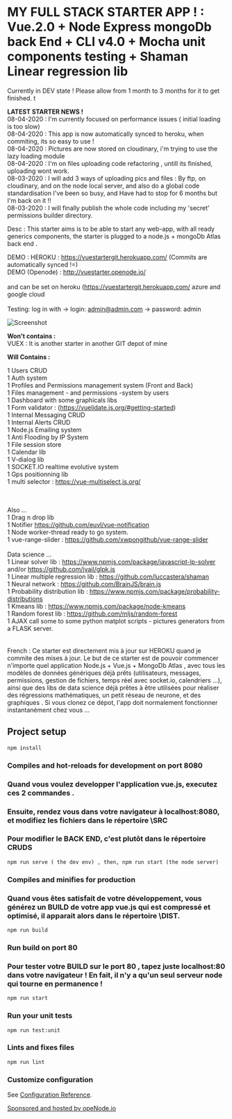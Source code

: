 # MY FULL STACK STARTER APP ! : Vue.2.0 + Node Express mongoDb back End + CLI v4.0 + Mocha unit components testing + Shaman Linear regression lib 

Currently in DEV state !
Please allow from 1 month to 3 months for it to get finished. t<br>

<b>LATEST STARTER NEWS ! </b>
  <br>
  08-04-2020 : I'm currently focused on performance issues ( initial loading is too slow)<br>
 08-04-2020 : This app is now automatically synced to heroku, when commiting, its so easy to use !<br>
 08-04-2020 : Pictures are now stored on cloudinary, i'm trying to use the lazy loading module<br>
 08-04-2020 : I'm on  files uploading code refactoring , untill its finished, uploading wont work.<br>
 08-03-2020 : I will add 3 ways of uploading pics and files : By ftp, on cloudinary, and on the node local server, and also do a global code standardisation 
I've been so busy, and Have had to stop for 6 months but I'm back on it !!<br>
  08-03-2020 : I will finally publish the whole code including my 'secret' permissions builder directory.
 

Desc : This starter aims is to be able to start any web-app, with all ready generics components, the starter is plugged to a node.js + mongoDb Atlas back end . <br />

DEMO : HEROKU : https://vuestartergit.herokuapp.com/  (Commits are automatically synced !=)<br>
DEMO (Openode) : http://vuestarter.openode.io/<br /><br />
and can be set on heroku (https://vuestartergit.herokuapp.com/  azure and google cloud<br /><br />
Testing: log in with -> login: admin@admin.com -> password: admin <br />

![Screenshot](example.jpeg)

<b>Won't contains :</b><br />
VUEX : It is another starter in another GIT depot of mine<br />

<b>Will Contains :</b><br />

1 Users CRUD<br />
1 Auth system<br />
1 Profiles and Permissions management system (Front and Back)<br />
1 Files management - and permissions -system by users<br />
1 Dashboard with some graphicals libs<br />
1 Form validator : (https://vuelidate.js.org/#getting-started)<br />
1 Internal Messaging CRUD<br />
1 Internal Alerts CRUD<br />
1 Node.js Emailing system<br />
1 Anti Flooding by IP System<br />
1 File session store<br />
1 Calendar lib<br />
1 V-dialog lib<br />
1 SOCKET.IO realtime evolutive system <br />
1 Gps positionning lib <br />
1 multi selector : https://vue-multiselect.js.org/ <br />

<br /><br />
Also ...<br />
1 Drag n drop lib <br />
1 Notifier https://github.com/euvl/vue-notification<br />
1 Node worker-thread ready to go system.<br />
1 vue-range-slider : https://github.com/xwpongithub/vue-range-slider
<br /><br />
Data science  ...<br />
1 Linear solver lib : https://www.npmjs.com/package/javascript-lp-solver and/or https://github.com/jvail/glpk.js<br />
1 Linear multiple regression lib : https://github.com/luccastera/shaman<br />
1 Neural network  : https://github.com/BrainJS/brain.js<br />
1 Probability distribution lib : https://www.npmjs.com/package/probability-distributions<br />
1 Kmeans lib : https://www.npmjs.com/package/node-kmeans<br />
1 Random forest lib : https://github.com/mljs/random-forest<br />
1 AJAX call some to some python matplot scripts - pictures generators from a FLASK server.<br />
<br /><br />
French : 
Ce starter est directement mis à jour sur HEROKU quand je commite des mises à jour.
Le but de ce starter est de pouvoir commencer n'importe quel application Node.js + Vue.js + MongoDb Atlas , avec tous les modèles de données génériques déjà prêts (utilisateurs, messages, permissions, gestion de fichiers, temps réel avec socket.io, calendriers ...), ainsi que des libs de data science déjà prêtes à être utilisées pour réaliser des régressions mathématiques, un petit réseau de neurone,  et des graphiques . Si vous clonez ce dépot, l'app doit normalement fonctionner instantanément chez vous ...<br />

## Project setup
```
npm install
```

### Compiles and hot-reloads for development on port 8080
### Quand vous voulez developper l'application vue.js, executez ces 2 commandes .
### Ensuite, rendez vous dans votre navigateur à localhost:8080, et modifiez les fichiers dans le répertoire \SRC
### Pour modifier le BACK END, c'est plutôt dans le répertoire CRUDS
```
npm run serve ( the dev env) , then, npm run start (the node server)
```

### Compiles and minifies for production
### Quand vous êtes satisfait de votre développement, vous générez un BUILD de votre app vue.js qui est compressé et optimisé, il apparait alors dans le répertoire \DIST.
```
npm run build
```
### Run build on port 80
### Pour tester votre BUILD sur le port 80 , tapez juste localhost:80 dans votre navigateur ! En fait, il n'y a qu'un seul serveur node qui tourne en permanence !
```
npm run start
```


### Run your unit tests
```
npm run test:unit
```

### Lints and fixes files
```
npm run lint
```

### Customize configuration
See [Configuration Reference](https://cli.vuejs.org/config/).

<a href="https://www.openode.io/">Sponsored and hosted by opeNode.io</a>
